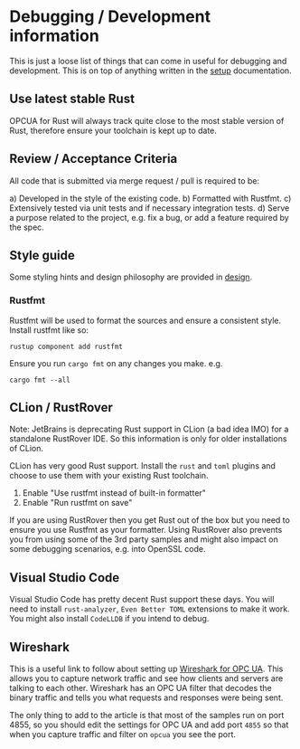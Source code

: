 # Debugging / Development information

This is just a loose list of things that can come in useful for debugging and development. This is on top of anything written in the [setup](./setup.md) documentation.

## Use latest stable Rust

OPCUA for Rust will always track quite close to the most stable version of Rust, therefore ensure your toolchain is kept up to date.

## Review / Acceptance Criteria

All code that is submitted via merge request / pull is required to be:

a) Developed in the style of the existing code.
b) Formatted with Rustfmt.
c) Extensively tested via unit tests and if necessary integration tests.
d) Serve a purpose related to the project, e.g. fix a bug, or add a feature required by the spec.

## Style guide

Some styling hints and design philosophy are provided in [design](./design.md).

### Rustfmt

Rustfmt will be used to format the sources and ensure a consistent style. Install rustfmt like so:

```
rustup component add rustfmt
```

Ensure you run `cargo fmt` on any changes you make. e.g.

```
cargo fmt --all
```

## CLion / RustRover

Note: JetBrains is deprecating Rust support in CLion (a bad idea IMO) for a standalone RustRover IDE. So this information is only for older installations of CLion.

CLion has very good Rust support. Install the `rust` and `toml` plugins and choose to use them with your existing Rust toolchain.

1. Enable "Use rustfmt instead of built-in formatter"
2. Enable "Run rustfmt on save"

If you are using RustRover then you get Rust out of the box but you need to ensure you use Rustfmt as your formatter. Using RustRover also prevents you from using some of the 3rd party samples and might also impact on some debugging scenarios, e.g. into OpenSSL code.

## Visual Studio Code

Visual Studio Code has pretty decent Rust support these days. You will need to install `rust-analyzer`, `Even Better TOML` extensions to make it work. You might also install `CodeLLDB` if you intend to debug.

## Wireshark

This is a useful link to follow about setting up [Wireshark for OPC UA](https://opcconnect.opcfoundation.org/2017/02/analyzing-opc-ua-communications-with-wireshark/). This allows you to capture network traffic and see how clients and servers are talking to each other. Wireshark has an OPC UA filter that decodes the binary traffic and tells you what requests and responses were being sent.

The only thing to add to the article is that most of the samples run on port 4855, so you should edit the settings for OPC UA and add port `4855` so that when you capture traffic and filter on `opcua` you see the port.